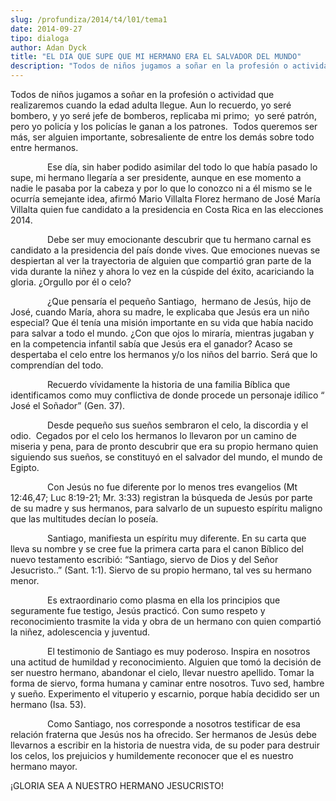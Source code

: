 ```yaml
---
slug: /profundiza/2014/t4/l01/tema1
date: 2014-09-27
tipo: dialoga
author: Adan Dyck
title: "EL DIA QUE SUPE QUE MI HERMANO ERA EL SALVADOR DEL MUNDO"
description: "Todos de niños jugamos a soñar en la profesión o actividad que realizaremos  cuando la edad adulta llegue. Aun lo recuerdo, yo seré bombero, y yo seré jefe  de bomberos, replicaba mi primo; yo seré patrón, pero yo policía y los policías  le ganan a los patrones. Todos queremos..."
---
```


Todos de niños jugamos a soñar en la profesión o actividad que realizaremos cuando la edad adulta llegue. Aun lo recuerdo, yo seré bombero, y yo seré jefe de bomberos, replicaba mi primo;  yo seré patrón, pero yo policía y los policías le ganan a los patrones.  Todos queremos ser más, ser alguien importante, sobresaliente de entre los demás sobre todo entre hermanos.

               Ese día, sin haber podido asimilar del todo lo que había pasado lo supe, mi hermano llegaría a ser presidente, aunque en ese momento a nadie le pasaba por la cabeza y por lo que lo conozco ni a él mismo se le ocurría semejante idea, afirmó Mario Villalta Florez hermano de José María Villalta quien fue candidato a la presidencia en Costa Rica en las elecciones 2014.

               Debe ser muy emocionante descubrir que tu hermano carnal es candidato a la presidencia del país donde vives. Que emociones nuevas se despiertan al ver la trayectoria de alguien que compartió gran parte de la vida durante la niñez y ahora lo vez en la cúspide del éxito, acariciando la gloria. ¿Orgullo por él o celo?

               ¿Que pensaría el pequeño Santiago,  hermano de Jesús, hijo de José, cuando María, ahora su madre, le explicaba que Jesús era un niño especial? Que él tenía una misión importante en su vida que había nacido para salvar a todo el mundo. ¿Con que ojos lo miraría, mientras jugaban y  en la competencia infantil sabía que Jesús era el ganador? Acaso se despertaba el celo entre los hermanos y/o los niños del barrio. Será que lo comprendían del todo.

               Recuerdo vívidamente la historia de una familia Bíblica que identificamos como muy conflictiva de donde procede un personaje idílico “ José el Soñador” (Gen. 37).

               Desde pequeño sus sueños sembraron el celo, la discordia y el odio.  Cegados por el celo los hermanos lo llevaron por un camino de miseria y pena, para de pronto descubrir que era su propio hermano quien siguiendo sus sueños, se constituyó en el salvador del mundo, el mundo de Egipto.

               Con Jesús no fue diferente por lo menos tres evangelios (Mt 12:46,47; Luc 8:19-21; Mr. 3:33) registran la búsqueda de Jesús por parte de su madre y sus hermanos, para salvarlo de un supuesto espíritu maligno que las multitudes decían lo poseía.

               Santiago, manifiesta un espíritu muy diferente. En su carta que lleva su nombre y se cree fue la primera carta para el canon Bíblico del nuevo testamento escribió: “Santiago, siervo de Dios y del Señor Jesucristo..” (Sant. 1:1). Siervo de su propio hermano, tal ves su hermano menor.

               Es extraordinario como plasma en ella los principios que seguramente fue testigo, Jesús practicó. Con sumo respeto y reconocimiento trasmite la vida y obra de un hermano con quien compartió la niñez, adolescencia y juventud.

               El testimonio de Santiago es muy poderoso. Inspira en nosotros una actitud de humildad y reconocimiento. Alguien que tomó la decisión de ser nuestro hermano, abandonar el cielo, llevar nuestro apellido. Tomar la forma de siervo, forma humana y caminar entre nosotros. Tuvo sed, hambre y sueño. Experimento el vituperio y escarnio, porque había decidido ser un hermano (Isa. 53).

               Como Santiago, nos corresponde a nosotros testificar de esa relación fraterna que Jesús nos ha ofrecido. Ser hermanos de Jesús debe llevarnos a escribir en la historia de nuestra vida, de su poder para destruir los celos, los prejuicios y humildemente reconocer que el es nuestro hermano mayor.

¡GLORIA SEA A NUESTRO HERMANO JESUCRISTO!
